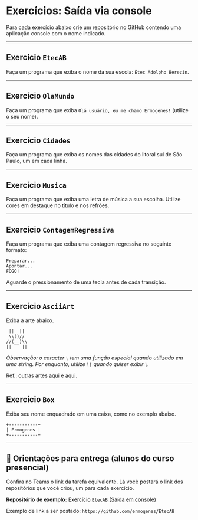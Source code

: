 # Exercícios: Saída via console

Para cada exercício abaixo crie um repositório no GitHub contendo uma aplicação console com o nome indicado.

---
## Exercício `EtecAB`

Faça um programa que exiba o nome da sua escola: `Etec Adolpho Berezin`.

---
## Exercício `OlaMundo`

Faça um programa que exiba `Olá usuário, eu me chamo Ermogenes!` (utilize o seu nome).

---
## Exercício `Cidades`

Faça um programa que exiba os nomes das cidades do litoral sul de São Paulo, um em cada linha.

---
## Exercício `Musica`

Faça um programa que exiba uma letra de música a sua escolha. Utilize cores em destaque no título e nos refrões.

---
## Exercício `ContagemRegressiva`

Faça um programa que exiba uma contagem regressiva no seguinte formato:

```
Preparar...
Apontar...
FOGO!
```

Aguarde o pressionamento de uma tecla antes de cada transição.

---
## Exercício `AsciiArt`

Exiba a arte abaixo.

```
 ||  || 
 \\()// 
//(__)\\
||    ||
```

_Observação: o caracter `\` tem uma função especial quando utilizado em uma string. Por enquanto, utilize `\\` quando quiser exibir `\`._

Ref.: outras artes [aqui](https://www.asciiart.eu/) e [aqui](http://patorjk.com/software/taag/).

---
## Exercício `Box`

Exiba seu nome enquadrado em uma caixa, como no exemplo abaixo.

```
+-----------+
| Ermogenes |
+-----------+
```

---

## 🏁 Orientações para entrega (alunos do curso presencial)

Confira no Teams o link da tarefa equivalente. Lá você postará o link dos repositórios que você criou, um para cada exercício.

**Repositório de exemplo:**
[Exercício `EtecAB` (Saída em console)](https://github.com/ermogenes/EtecAB)

Exemplo de link a ser postado: `https://github.com/ermogenes/EtecAB`
